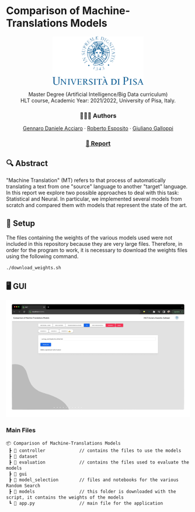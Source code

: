 # Comparison of Machine-Translations Models

<div align="center">
 <p>
    <img style="" src="./logounipi.png" alt="Logo" width="250" >  <br>
    <p>
    Master Degree (Artificial Intelligence/Big Data curriculum)<br>
    HLT course, Academic Year: 2021/2022, University of Pisa, Italy.
    </p>
  </p>
</div>
<div align="center">
 <p align="center"><h3>👨🏻‍💻 Authors</h3>
    <a href="mailto:g.acciaro@studenti.unipi.it">Gennaro Daniele Acciaro</a>
    ·
    <a href="mailto:r.esposito8@studenti.unipi.it">Roberto Esposito</a>   
    ·
    <a href="mailto:g.galloppi@studenti.unipi.it">Giuliano Galloppi</a>
  </p>
    <p align="center">
    <h3><a href="./report.pdf"> 📃 Report</a></h3>
  </p>
    <!-- <p align="center">
            <h3><a href="./slides.pdf">Slides</a></h3>
          </p>
        -->
</div>

## 🔍 Abstract
"Machine Translation" (MT) refers to that process of automatically translating a text from one "source" language to another "target" language. 
In this report we explore two possible approaches to deal with this task: Statistical and Neural.
In particular, we implemented several models from scratch and compared them with models that represent the state of the art.

## 🔧 Setup
The files containing the weights of the various models used were not included in this repository because they are very large files.
Therefore, in order for the program to work, it is necessary to download the weights files using the following command.

    ./download_weights.sh


## 🖥 GUI
<div align="center">
 <p>
    <img style="" src="./gui.png" >  <br>
  </p>
</div>

### Main Files

    📦 Comparison of Machine-Translations Models
     ┣ 📂 controller             // contains the files to use the models
     ┣ 📂 dataset                
     ┣ 📂 evaluation             // contains the files used to evaluate the models
     ┣ 📂 gui                    
     ┣ 📂 model_selection        // files and notebooks for the various Random Search
     ┣ 📂 models                 // this folder is downloaded with the script, it contains the weights of the models
     ┗ 📜 app.py                 // main file for the application
